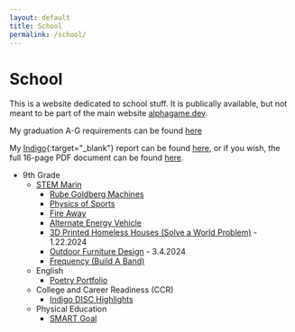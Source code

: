 ```yaml
---
layout: default
title: School
permalink: /school/
---
```

# School
This is a website dedicated to school stuff.  It is publically available, but not meant to be part of the main website [alphagame.dev](https://alphagame.dev/).

My graduation A-G requirements can be found [here](/school/graduation)

My [Indigo](https://indigotheassessment.com/){:target="_blank"} report can be found [here](/school/indigo), or if you wish, the full 16-page PDF document can be found [here](/assets/school/Boisvert_Damien_indigo.pdf).

- 9th Grade
    - [STEM Marin](https://stemmarin.nusd.org/)
        - [Rube Goldberg Machines](/school/9/rubegoldberg)
        - [Physics of Sports](/school/9/physicsofsports)
        - [Fire Away](/school/9/fireaway)
        - [Alternate Energy Vehicle](/school/9/alternate-energy-car)
        - [3D Printed Homeless Houses (Solve a World Problem)](/school/9/3dhomelesshouse) - 1.22.2024
        - [Outdoor Furniture Design](/school/9/outdoor-furniture-design) - 3.4.2024
        - [Frequency (Build A Band)](/school/9/frequency)
    - English
        - [Poetry Portfolio](/school/9/poetryportfolio/)
    - College and Career Readiness (CCR)
        - [Indigo DISC Highlights](/school/9/disc-highlights/)
    - Physical Education
        - [SMART Goal](/school/9/smart-goal/)
